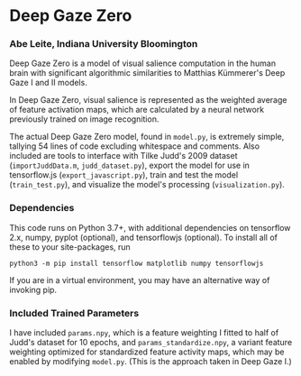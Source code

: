 # Deep Gaze Zero
### Abe Leite, Indiana University Bloomington

Deep Gaze Zero is a model of visual salience computation in the human brain with significant algorithmic similarities to Matthias Kümmerer's Deep Gaze I and II models.

In Deep Gaze Zero, visual salience is represented as the weighted average of feature activation maps, which are calculated by a neural network previously trained on image recognition.

The actual Deep Gaze Zero model, found in `model.py`, is extremely simple, tallying 54 lines of code excluding whitespace and comments. Also included are tools to interface with Tilke Judd's 2009 dataset (`importJuddData.m`, `judd_dataset.py`), export the model for use in tensorflow.js (`export_javascript.py`), train and test the model (`train_test.py`), and visualize the model's processing (`visualization.py`).

### Dependencies

This code runs on Python 3.7+, with additional dependencies on tensorflow 2.x, numpy, pyplot (optional), and tensorflowjs (optional). To install all of these to your site-packages, run

    python3 -m pip install tensorflow matplotlib numpy tensorflowjs

If you are in a virtual environment, you may have an alternative way of invoking pip.

### Included Trained Parameters

I have included `params.npy`, which is a feature weighting I fitted to half of Judd's dataset for 10 epochs, and `params_standardize.npy`, a variant feature weighting optimized for standardized feature activity maps, which may be enabled by modifying `model.py`. (This is the approach taken in Deep Gaze I.)
